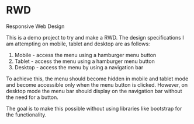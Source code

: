 # RWD
Responsive Web Design

This is a demo project to try and make a RWD. The design specifications I am attempting on mobile, tablet and desktop are as follows:

1. Mobile - access the menu using a hamburger menu button
2. Tablet - access the menu using a hamburger menu button 
3. Desktop - access the menu by using a navigation bar 

To achieve this, the menu should become hidden in mobile and tablet mode and become accessible only when the menu button is clicked. 
However, on desktop mode the menu bar should display on the navigation bar without the need for a button. 

The goal is to make this possible without using libraries like bootstrap for the functionality. 
